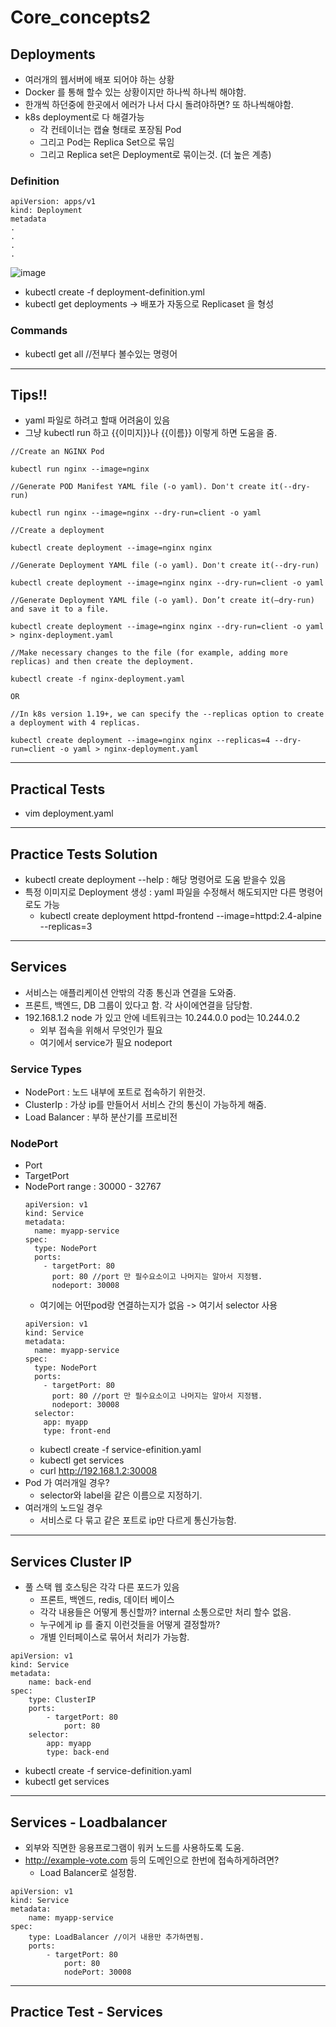 # Core_concepts2

## Deployments
- 여러개의 웹서버에 배포 되어야 하는 상황
- Docker 를 통해 할수 있는 상황이지만 하나씩 하나씩 해야함.
- 한개씩 하던중에 한곳에서 에러가 나서 다시 돌려야하면? 또 하나씩해야함.
- k8s deployment로 다 해결가능
  - 각 컨테이너는 캡슐 형태로 포장됨 Pod
  - 그리고 Pod는 Replica Set으로 묶임
  - 그리고 Replica set은 Deployment로 묶이는것. (더 높은 계층)

### Definition
```
apiVersion: apps/v1
kind: Deployment
metadata
.
.
.
.
```
![image](https://github.com/rlarudgkswkd/CKA_study/assets/48428850/22fa122c-508f-45fd-8e41-806c59d4cbb0)

- kubectl create -f deployment-definition.yml
- kubectl get deployments -> 배포가 자동으로 Replicaset 을 형성

### Commands
- kubectl get all //전부다 볼수있는 명령어

----

## Tips!!
- yaml 파일로 하려고 할때 어려움이 있음
- 그냥 kubectl run 하고 {{이미지}}나 {{이름}} 이렇게 하면 도움을 줌.
```
//Create an NGINX Pod

kubectl run nginx --image=nginx

//Generate POD Manifest YAML file (-o yaml). Don't create it(--dry-run)

kubectl run nginx --image=nginx --dry-run=client -o yaml

//Create a deployment

kubectl create deployment --image=nginx nginx

//Generate Deployment YAML file (-o yaml). Don't create it(--dry-run)

kubectl create deployment --image=nginx nginx --dry-run=client -o yaml

//Generate Deployment YAML file (-o yaml). Don’t create it(–dry-run) and save it to a file.

kubectl create deployment --image=nginx nginx --dry-run=client -o yaml > nginx-deployment.yaml

//Make necessary changes to the file (for example, adding more replicas) and then create the deployment.

kubectl create -f nginx-deployment.yaml

OR

//In k8s version 1.19+, we can specify the --replicas option to create a deployment with 4 replicas.

kubectl create deployment --image=nginx nginx --replicas=4 --dry-run=client -o yaml > nginx-deployment.yaml
```

---

## Practical Tests
- vim  deployment.yaml

---

## Practice Tests Solution
- kubectl create deployment --help : 해당 명령어로 도움 받을수 있음
- 특정 이미지로 Deployment 생성 : yaml 파일을 수정해서 해도되지만 다른 명령어로도 가능
  - kubectl create deployment httpd-frontend --image=httpd:2.4-alpine --replicas=3

----

## Services
- 서비스는 애플리케이션 안밖의 각종 통신과 연결을 도와줌.
- 프론트, 백엔드, DB 그룹이 있다고 함. 각 사이에연결을 담당함.
- 192.168.1.2 node 가 있고 안에 네트워크는 10.244.0.0 pod는 10.244.0.2
  - 외부 접속을 위해서 무엇인가 필요
  - 여기에서 service가 필요 nodeport

### Service Types
- NodePort : 노드 내부에 포트로 접속하기 위한것.
- ClusterIp : 가상 ip를 만들어서 서비스 간의 통신이 가능하게 해줌.
- Load Balancer : 부하 분산기를 프로비전

### NodePort
- Port
- TargetPort
- NodePort range : 30000 - 32767
  ```
  apiVersion: v1
  kind: Service
  metadata:
    name: myapp-service
  spec:
    type: NodePort
    ports:
      - targetPort: 80
        port: 80 //port 만 필수요소이고 나머지는 알아서 지정됌.
        nodeport: 30008
  ```
  - 여기에는 어떤pod랑 연결하는지가 없음 -> 여기서 selector 사용
  ```
  apiVersion: v1
  kind: Service
  metadata:
    name: myapp-service
  spec:
    type: NodePort
    ports:
      - targetPort: 80
        port: 80 //port 만 필수요소이고 나머지는 알아서 지정됌.
        nodeport: 30008
    selector:
      app: myapp
      type: front-end
  ```
  - kubectl create -f service-efinition.yaml
  - kubectl get services
  - curl http://192.168.1.2:30008
- Pod 가  여러개일 경우?
  - selector와 label을 같은 이름으로 지정하기.
- 여러개의 노드일 경우
  - 서비스로 다 묶고 같은 포트로 ip만 다르게 통신가능함.

---

##  Services Cluster IP
- 풀 스택 웹 호스팅은 각각 다른 포드가 있음
	- 프론트, 백엔드, redis, 데이터 베이스
	- 각각 내용들은 어떻게 통신할까? internal 소통으로만 처리 할수 없음.
	- 누구에게 ip 를 줄지 이런것들을 어떻게 결정할까?
	- 개별 인터페이스로 묶어서 처리가 가능함.	
```
apiVersion: v1
kind: Service
metadata:
	name: back-end
spec:
	type: ClusterIP
	ports:
		- targetPort: 80
			port: 80
	selector:
		app: myapp
		type: back-end
```
- kubectl create -f service-definition.yaml
- kubectl get services
  
---

##  Services - Loadbalancer
- 외부와 직면한 응용프로그램이 워커 노드를 사용하도록 도움.
- http://example-vote.com 등의 도메인으로 한번에 접속하게하려면? 
	- Load Balancer로 설정함.
```
apiVersion: v1
kind: Service
metadata:
	name: myapp-service
spec:
	type: LoadBalancer //이거 내용만 추가하면됨.
	ports:
		- targetPort: 80
			port: 80
			nodePort: 30008
```

---

## Practice Test - Services
